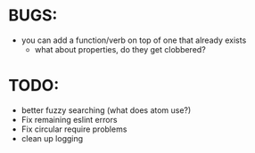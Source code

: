 BUGS:
=====

* you can add a function/verb on top of one that already exists
  * what about properties, do they get clobbered?

TODO:
=====

* better fuzzy searching (what does atom use?)
* Fix remaining eslint errors
* Fix circular require problems
* clean up logging
